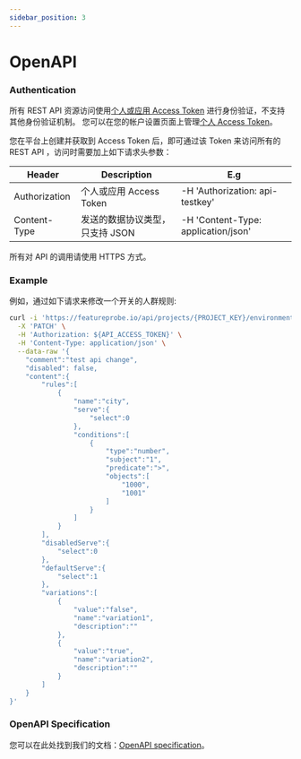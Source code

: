 ```yaml
---
sidebar_position: 3
---
```


# OpenAPI

### Authentication

所有 REST API 资源访问使用[个人或应用 Access Token](#) 进行身份验证，不支持其他身份验证机制。 您可以在您的帐户设置页面上管理[个人 Access Token](#)。

您在平台上创建并获取到 Access Token 后，即可通过该 Token 来访问所有的 REST API ，访问时需要加上如下请求头参数：

| **Header**    | **Description**                 | E.g                                 |
| ------------- | ------------------------------- | ----------------------------------- |
| Authorization | 个人或应用 Access Token         | -H 'Authorization: api-testkey'     |
| Content-Type  | 发送的数据协议类型，只支持 JSON | -H 'Content-Type: application/json' |

所有对 API 的调用请使用 HTTPS 方式。



### Example

例如，通过如下请求来修改一个开关的人群规则:

```bash
curl -i 'https://featureprobe.io/api/projects/{PROJECT_KEY}/environments/{ENV_KEY}/toggles/{TOGGLE_KEY}/targeting' \
  -X 'PATCH' \
  -H 'Authorization: ${API_ACCESS_TOKEN}' \
  -H 'Content-Type: application/json' \
  --data-raw '{
    "comment":"test api change",
    "disabled": false,
    "content":{
        "rules":[
            {
                "name":"city",
                "serve":{
                    "select":0
                },
                "conditions":[
                    {
                        "type":"number",
                        "subject":"1",
                        "predicate":">",
                        "objects":[
                            "1000",
                            "1001"
                        ]
                    }
                ]
            }
        ],
        "disabledServe":{
            "select":0
        },
        "defaultServe":{
            "select":1
        },
        "variations":[
            {
                "value":"false",
                "name":"variation1",
                "description":""
            },
            {
                "value":"true",
                "name":"variation2",
                "description":""
            }
        ]
    }
}'
```



### OpenAPI Specification

您可以在此处找到我们的文档：[OpenAPI specification](https://featureprobe.io/api-docs)。